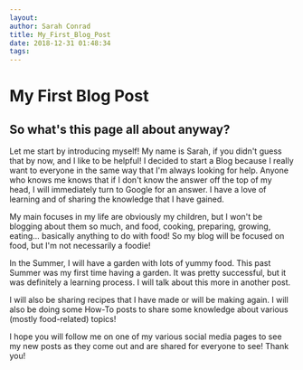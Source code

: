 ```yaml
---
layout:
author: Sarah Conrad
title: My_First_Blog_Post
date: 2018-12-31 01:48:34
tags:
---
```

<h1>My First Blog Post</h1>
<h2>So what's this page all about anyway?</h2>
<p>Let me start by introducing myself! My name is Sarah, if you didn't guess that by now, and I like to be helpful! I decided to start a Blog because I really want to everyone in the same way that I'm always looking for help. Anyone who knows me knows that if I don't know the answer off the top of my head, I will immediately turn to Google for an answer. I have a love of learning and of sharing the knowledge that I have gained.
<p>My main focuses in my life are obviously my children, but I won't be blogging about them so much, and food, cooking, preparing, growing, eating... basically anything to do with food! So my blog will be focused on food, but I'm not necessarily a foodie!
<p>In the Summer, I will have a garden with lots of yummy food. This past Summer was my first time having a garden. It was pretty successful, but it was definitely a learning process. I will talk about this more in another post.
<p>I will also be sharing recipes that I have made or will be making again. I will also be doing some How-To posts to share some knowledge about various (mostly food-related) topics!
<p>I hope you will follow me on one of my various social media pages to see my new posts as they come out and are shared for everyone to see! Thank you!
